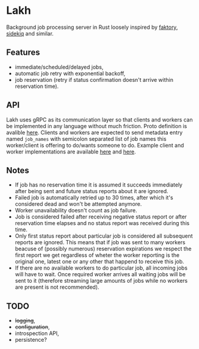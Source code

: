 Lakh
==========

Background job processing server in Rust loosely inspired by [faktory](https://github.com/contribsys/faktory), [sidekiq](https://github.com/mperham/sidekiq) and similar.

Features
------------

- immediate/scheduled/delayed jobs,
- automatic job retry with exponential backoff,
- job reservation (retry if status confirmation doesn't arrive within reservation time).

API
------------

Lakh uses gRPC as its communication layer so that clients and workers can be implemented in any language without much friction. Proto definition is avalible [here](https://github.com/HichuYamichu/lakh/blob/master/src/proto/workplace.proto). Clients and workers are expected to send metadata entry named `job_names` with semicolon separated list of job names this worker/client is offering to do/wants someone to do. Example client and worker implementations are available [here](https://github.com/HichuYamichu/lakh/tree/master/src/producer) and [here](https://github.com/HichuYamichu/lakh/tree/master/src/consumer).

Notes
------------

- If job has no reservation time it is assumed it succeeds immediately after being sent and future status reports about it are ignored.
- Failed job is automatically retried up to 30 times, after which it's considered dead and won't be attempted anymore.
- Worker unavailability doesn't count as job failure.
- Job is considered failed after receiving negative status report or after reservation time elapses and no status report was received during this time.
- Only first status report about particular job is considered all subsequent reports are ignored. This means that if job was sent to many workers beacuse of (possibly numerous) reservation expirations we respect the first report we get regardless of wheter the worker reporting is the original one, latest one or any other that happend to receive this job.
- If there are no available workers to do particular job, all incoming jobs will have to wait. Once required worker arrives all waiting jobs will be sent to it (therefore streaming large amounts of jobs while no workers are present is not recommended).

TODO
------------

- ~~logging~~,
- ~~configuration~~,
- introspection API,
- persistence?
